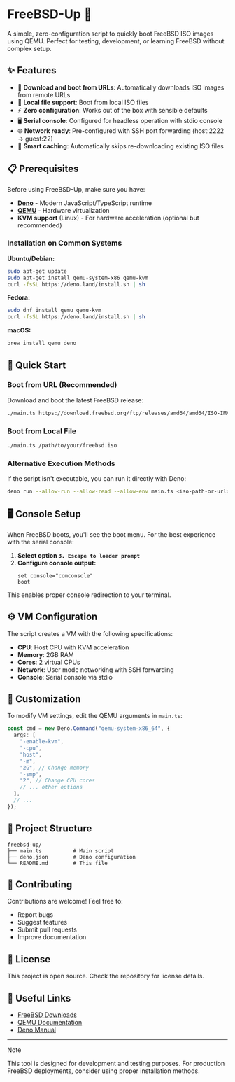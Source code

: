 # FreeBSD-Up 🚀

A simple, zero-configuration script to quickly boot FreeBSD ISO images using
QEMU. Perfect for testing, development, or learning FreeBSD without complex
setup.

## ✨ Features

- 🔗 **Download and boot from URLs**: Automatically downloads ISO images from
  remote URLs
- 📁 **Local file support**: Boot from local ISO files
- ⚡ **Zero configuration**: Works out of the box with sensible defaults
- 🖥️ **Serial console**: Configured for headless operation with stdio console
- 🌐 **Network ready**: Pre-configured with SSH port forwarding (host:2222 →
  guest:22)
- 💾 **Smart caching**: Automatically skips re-downloading existing ISO files

## 📋 Prerequisites

Before using FreeBSD-Up, make sure you have:

- **[Deno](https://deno.com)** - Modern JavaScript/TypeScript runtime
- **[QEMU](https://www.qemu.org/)** - Hardware virtualization
- **KVM support** (Linux) - For hardware acceleration (optional but recommended)

### Installation on Common Systems

**Ubuntu/Debian:**

```bash
sudo apt-get update
sudo apt-get install qemu-system-x86 qemu-kvm
curl -fsSL https://deno.land/install.sh | sh
```

**Fedora:**

```bash
sudo dnf install qemu qemu-kvm
curl -fsSL https://deno.land/install.sh | sh
```

**macOS:**

```bash
brew install qemu deno
```

## 🚀 Quick Start

### Boot from URL (Recommended)

Download and boot the latest FreeBSD release:

```bash
./main.ts https://download.freebsd.org/ftp/releases/amd64/amd64/ISO-IMAGES/15.0/FreeBSD-15.0-BETA3-amd64-disc1.iso
```

### Boot from Local File

```bash
./main.ts /path/to/your/freebsd.iso
```

### Alternative Execution Methods

If the script isn't executable, you can run it directly with Deno:

```bash
deno run --allow-run --allow-read --allow-env main.ts <iso-path-or-url>
```

## 🖥️ Console Setup

When FreeBSD boots, you'll see the boot menu. For the best experience with the
serial console:

1. **Select option `3. Escape to loader prompt`**
2. **Configure console output:**
   ```
   set console="comconsole"
   boot
   ```

This enables proper console redirection to your terminal.

## ⚙️ VM Configuration

The script creates a VM with the following specifications:

- **CPU**: Host CPU with KVM acceleration
- **Memory**: 2GB RAM
- **Cores**: 2 virtual CPUs
- **Network**: User mode networking with SSH forwarding
- **Console**: Serial console via stdio

## 🔧 Customization

To modify VM settings, edit the QEMU arguments in `main.ts`:

```typescript
const cmd = new Deno.Command("qemu-system-x86_64", {
  args: [
    "-enable-kvm",
    "-cpu",
    "host",
    "-m",
    "2G", // Change memory
    "-smp",
    "2", // Change CPU cores
    // ... other options
  ],
  // ...
});
```

## 📁 Project Structure

```
freebsd-up/
├── main.ts          # Main script
├── deno.json        # Deno configuration
└── README.md        # This file
```

## 🤝 Contributing

Contributions are welcome! Feel free to:

- Report bugs
- Suggest features
- Submit pull requests
- Improve documentation

## 📝 License

This project is open source. Check the repository for license details.

## 🔗 Useful Links

- [FreeBSD Downloads](https://www.freebsd.org/where/)
- [QEMU Documentation](https://www.qemu.org/docs/master/)
- [Deno Manual](https://docs.deno.com/runtime/)

---

> [!NOTE]
>
> This tool is designed for development and testing purposes. For production
> FreeBSD deployments, consider using proper installation methods.
